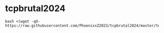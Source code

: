 # tcpbrutal2024

````
bash <(wget -qO- https://raw.githubusercontent.com/PhoenixxZ2023/tcpbrutal2024/master/turbo_swap.sh)
